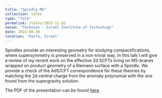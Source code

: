 ```yaml
---
title: "Spindly M5"
collection: talks
type: "Talk"
permalink: /talks/2023-11-02
venue: "Technion - Israel Institute of Technology"
date: 2023-09-30
location: "Haifa, Israel"
---
```


Spindles provide an interesting geometry for studying compactifications, where supersymmetry is preserved in a non-trivial way. In this talk I will give a review of my recent work on the effective 2d SCFTs living on M5-branes wrapped on product geometry of a Riemann surface with a Spindle. We provide a check of the AdS/CFT correspondence for these theories by matching the 2d central charge from the anomaly polynomial with the one found from the supergravity solution.

The PDF of the presentation can be found [here](http://DavideMorgante.github.io/files/Technion.pdf). 
